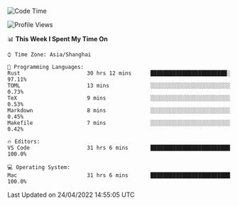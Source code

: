 <!--START_SECTION:waka-->
![Code Time](http://img.shields.io/badge/Code%20Time-1%2C268%20hrs%2051%20mins-blue)

![Profile Views](http://img.shields.io/badge/Profile%20Views-21-blue)

📊 **This Week I Spent My Time On** 

```text
⌚︎ Time Zone: Asia/Shanghai

💬 Programming Languages: 
Rust                     30 hrs 12 mins      ████████████████████████░   97.11% 
TOML                     13 mins             ░░░░░░░░░░░░░░░░░░░░░░░░░   0.73% 
TeX                      9 mins              ░░░░░░░░░░░░░░░░░░░░░░░░░   0.53% 
Markdown                 8 mins              ░░░░░░░░░░░░░░░░░░░░░░░░░   0.45% 
Makefile                 7 mins              ░░░░░░░░░░░░░░░░░░░░░░░░░   0.42%

🔥 Editors: 
VS Code                  31 hrs 6 mins       █████████████████████████   100.0%

💻 Operating System: 
Mac                      31 hrs 6 mins       █████████████████████████   100.0%

```


 Last Updated on 24/04/2022 14:55:05 UTC
<!--END_SECTION:waka-->
